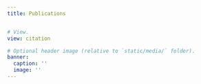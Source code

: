 ```yaml
---
title: Publications


# View.
view: citation

# Optional header image (relative to `static/media/` folder).
banner:
  caption: ''
  image: ''
---
```

